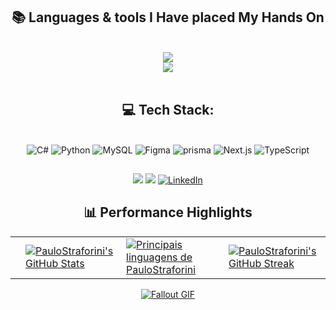 
<h2 align="center">📚 Languages & tools I Have placed My Hands On </h2>

<br/>
<div align="center">
    <img src="https://skillicons.dev/icons?i=html,css,next,ts,figma,notion,tailwind,js" /><br>
    <img src="https://skillicons.dev/icons?i=py,cs,java,pwsh,mysql,prisma,vscode,github" /><br>
</div>

<br/>


<div align="center">
  <h2>💻 Tech Stack:</h2>
     <br/>
  <div align="center">
   <img src="https://img.shields.io/badge/c%23-%23239120.svg?style=for-the-badge&logo=csharp&logoColor=white" alt="C#" /> 
  <img src="https://img.shields.io/badge/python-3670A0?style=for-the-badge&logo=python&logoColor=ffdd54" alt="Python" />
  <img src="https://img.shields.io/badge/mysql-4479A1.svg?style=for-the-badge&logo=mysql&logoColor=white" alt="MySQL" />
  <img src="https://img.shields.io/badge/figma-%23F24E1E.svg?style=for-the-badge&logo=figma&logoColor=white" alt="Figma" />
  <img src="https://img.shields.io/badge/prisma-333146.svg?style=for-the-badge&logo=prisma&logoColor=white" alt="prisma" />
  <img src="https://img.shields.io/badge/next.js-000000.svg?style=for-the-badge&logo=nextdotjs&logoColor=white" alt="Next.js" />
  <img src="https://img.shields.io/badge/typescript-3178C6.svg?style=for-the-badge&logo=typescript&logoColor=white" alt="TypeScript" />

  
          
  </div>
  <div align="center"> 
  </div>
  
  ##
 
<div> 
  <a href="https://instagram.com/paulos_str" target="_blank"><img src="https://img.shields.io/badge/-Instagram-%23E4405F?style=for-the-badge&logo=instagram&logoColor=white" target="_blank"></a>
  <a href = "paulostraforini@gmail.com"><img src="https://img.shields.io/badge/-Gmail-%23333?style=for-the-badge&logo=gmail&logoColor=white" target="_blank"></a>
 <a href="https://www.linkedin.com/in/paulo-octavio-de-oliveira-straforini-b257a31a8/" target="_blank">
  <img src="https://img.shields.io/badge/-LinkedIn-%230077B5?style=for-the-badge&logo=linkedin&logoColor=white" alt="LinkedIn">
</a>

<div class="section highlights">
            <h2>📊 Performance Highlights</h2>
            <table>
                <tr>
                    <td>
    
<td>
    <a href="https://github.com/PauloStraforini">
        <img src="https://github-readme-stats.vercel.app/api?username=PauloStraforini&show_icons=true&theme=tokyonight" alt="PauloStraforini's GitHub Stats">
    </a>
</td>

<td>
    <a href="https://github.com/PauloStraforini">
        <img src="https://github-readme-stats.vercel.app/api/top-langs/?username=PauloStraforini&layout=compact&theme=tokyonight" alt="Principais linguagens de PauloStraforini">
    </a>
</td>

<td>
    <a href="https://github.com/PauloStraforini">
        <img src="https://github-readme-streak-stats.herokuapp.com/?user=PauloStraforini&theme=tokyonight" alt="PauloStraforini's GitHub Streak">
    </a>
</td>


 </tr>
</table>
</div>
  
</div>

<table>

<!--<h1 align="center">
    <img src="https://readme-typing-svg.herokuapp.com/?font=Righteous&size=35&center=true&vCenter=true&width=800&height=70&duration=4000&lines=Thank+You!+👍;+for+your+visit+📱+!;" />
</h1>-->

<a href="https://github.com/JoshuaThadi/Wall-E-Desk/blob/main/green.gif"><img src="https://github.com/JoshuaThadi/Wall-E-Desk/blob/main/green.gif" alt="Fallout GIF" style="width:auto; height:auto"/></a>

</table>
